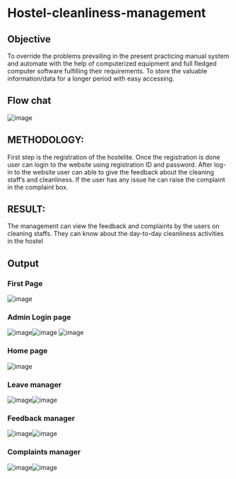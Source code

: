 # Hostel-cleanliness-management

## Objective 
To override the problems prevailing in the present practicing manual system and automate with the help of computerized equipment and full fledged computer software fulfilling their requirements.
To store the valuable information/data for a longer period with easy accessing.

## Flow chat
![image](https://user-images.githubusercontent.com/95557166/144737254-56f6eafa-cc37-4cf7-ae4a-2454da39235f.png)


## METHODOLOGY:
First step is the registration of the hostelite. Once  the registration is done user can login to the website using registration ID and password.
After log-in to the website user can able to give the feedback about the cleaning staff’s and cleanliness.
If the user has any issue he can raise the complaint in the complaint box.


## RESULT:
The management can view the feedback and complaints by the users on cleaning staffs.
They can know about the day-to-day cleanliness activities in the hostel


## Output 

### First Page

![image](https://user-images.githubusercontent.com/95557166/144737273-a78ae567-eb99-41d5-8eed-dd46defb722b.png)

### Admin Login page

![image](https://user-images.githubusercontent.com/95557166/144737304-3cdb5cbd-e8fc-4873-b790-4f7d8e932ffd.png)![image](https://user-images.githubusercontent.com/95557166/144737308-6f7cf36d-ec1c-413c-9703-d7ce5d5eae27.png)
![image](https://user-images.githubusercontent.com/95557166/144737316-fe7a6d7a-0d98-44b0-a637-302713e3a87c.png)

### Home page

![image](https://user-images.githubusercontent.com/95557166/144737346-ea289e38-f354-45d3-bc1d-02dc44550652.png)

### Leave manager

![image](https://user-images.githubusercontent.com/95557166/144737367-a611b669-3aae-4d3a-8aa0-377e5167a293.png)![image](https://user-images.githubusercontent.com/95557166/144737373-7419dffc-315f-43c0-9199-afe113551bd9.png)

### Feedback manager

![image](https://user-images.githubusercontent.com/95557166/144737431-9be08a18-3a53-4892-bbce-28cbb7f26af1.png)![image](https://user-images.githubusercontent.com/95557166/144737426-fee90cc7-afca-4673-a2c5-2f57f4f93c2b.png)


### Complaints manager

![image](https://user-images.githubusercontent.com/95557166/144737449-db5dd9bb-7c88-48df-8bc6-49ce773dfe0d.png)![image](https://user-images.githubusercontent.com/95557166/144737452-672580f6-8367-4292-8f00-e93ccede4d57.png)











